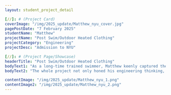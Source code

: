 ```yaml
---
layout: student_project_detail

[//]: # (Project Card)
coverImage: "/img/2025_update/Matthew_nyu_cover.jpg"
pagePostDate: "7 February 2025"
studentName: "Matthew"
projectName: "Post Swim/Outdoor Heated Clothing"
projectCategory: "Engineering"
projectDesc: "Admission to NYU"

[//]: # (Project Page/Showcase)
headerTitle: "Post Swim/Outdoor Heated Clothing"
bodyText1: "As a long-time trained swimmer, Matthew keenly captured the user pain point of the cold after swimming problem and designed a prototype of an efficient, safe, and portable heating pad. This is not an ordinary small production, but a complete engineering project combining circuit principles, material science, and programming control."
bodyText2: "The whole project not only honed his engineering thinking, but also embodied Coding Mind's core philosophy in STEM project-based learning and: Turning interests into groundable technology solutions. Matthew has now used this program as part of his background enhancement to successfully apply to New York University!"

contentImage: "/img/2025_update/Matthew_nyu_1.png"
contentImage2: "/img/2025_update/Matthew_nyu_2.png"
---
```

